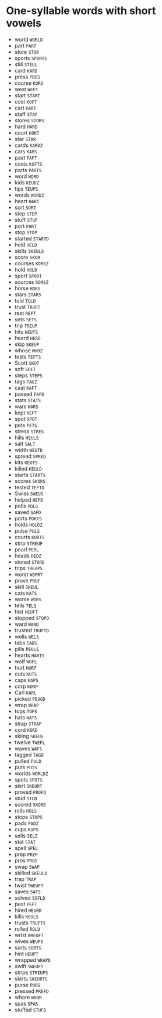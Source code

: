 # One-syllable words with short vowels

* world `WORLD`
* part `PART`
* store `STOR`
* sports `SPORTS`
* still `STEUL`
* card `KARD`
* press `PRES`
* course `KORS`
* west `WEFT`
* start `START`
* cost `KOFT`
* cart `KART`
* staff `STAF`
* stores `STORS`
* hard `HARD`
* court `KORT`
* star `STAR`
* cards `KARDZ`
* cars `KARS`
* past `PAFT`
* costs `KOFTS`
* parts `PARTS`
* word `WORD`
* kids `KEUDZ`
* tips `TEUPS`
* words `WORDZ`
* heart `HART`
* sort `SORT`
* step `STEP`
* stuff `STUF`
* port `PORT`
* stop `STOP`
* started `STARTD`
* held `HELD`
* skills `SKEULS`
* score `SKOR`
* courses `KORSZ`
* hold `HOLD`
* sport `SPORT`
* sources `SORSZ`
* horse `HORS`
* stars `STARS`
* told `TOLD`
* trust `TRUFT`
* rest `REFT`
* sets `SETS`
* trip `TREUP`
* hits `HEUTS`
* heard `HERD`
* skip `SKEUP`
* whose `WHOZ`
* tests `TEFTS`
* Scott `SKOT`
* soft `SOFT`
* steps `STEPS`
* tags `TAGZ`
* cast `KAFT`
* passed `PAFD`
* stats `STATS`
* wars `WARS`
* kept `KEPT`
* spot `SPOT`
* pets `PETS`
* stress `STRES`
* hills `HEULS`
* salt `SALT`
* width `WEUTD`
* spread `SPRED`
* kits `KEUTS`
* killed `KEULD`
* starts `STARTS`
* scores `SKORS`
* tested `TEFTD`
* Swiss `SWEUS`
* helped `HEPD`
* polls `POLS`
* saved `SAFD`
* ports `PORTS`
* holds `HOLDZ`
* pulse `PULS`
* courts `KORTS`
* strip `STREUP`
* pearl `PERL`
* heads `HEDZ`
* stored `STORD`
* trips `TREUPS`
* worst `WOFRT`
* prove `PROF`
* skill `SKEUL`
* cats `KATS`
* worse `WORS`
* tells `TELS`
* hist `HEUFT`
* stopped `STOPD`
* ward `WARD`
* trusted `TRUFTD`
* wells `WELS`
* tabs `TABS`
* pills `PEULS`
* hearts `HARTS`
* wolf `WOFL`
* hurt `HURT`
* cuts `KUTS`
* caps `KAPS`
* corp `KORP`
* Carl `KARL`
* picked `PEUGD`
* wrap `WRAP`
* tops `TOPS`
* hats `HATS`
* strap `STRAP`
* cord `KORD`
* skiing `SKEUG`
* twelve `TWEFL`
* waves `WAFS`
* tagged `TAGD`
* pulled `PULD`
* puts `PUTS`
* worlds `WORLDZ`
* spots `SPOTS`
* skirt `SKEURT`
* proved `PROFD`
* stud `STUD`
* scored `SKORD`
* rolls `ROLS`
* stops `STOPS`
* pads `PADZ`
* cups `KUPS`
* sells `SELZ`
* stat `STAT`
* spell `SPEL`
* prep `PREP`
* pros `PROS`
* swap `SWAP`
* skilled `SKEULD`
* trap `TRAP`
* twist `TWEUFT`
* saves `SAFS`
* solved `SOFLD`
* pest `PEFT`
* hired `HEURD`
* kills `KEULS`
* trusts `TRUFTS`
* rolled `ROLD`
* wrist `WREUFT`
* wives `WEUFS`
* sorts `SORTS`
* hint `HEUPT`
* wrapped `WRAPD`
* swift `SWEUFT`
* strips `STREUPS`
* skirts `SKEURTS`
* purse `PURS`
* pressed `PREFD`
* whore `WHOR`
* spas `SPAS`
* stuffed `STUFD`
